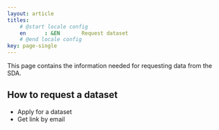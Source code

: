 ```yaml
---
layout: article
titles:
    # @start locale config
    en      : &EN       Request dataset
    # @end locale config
key: page-single
---
```


This page contains the information needed for requesting data from the SDA.

## How to request a dataset
- Apply for a dataset
- Get link by email
